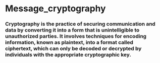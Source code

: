 # Message_cryptography

### Cryptography is the practice of securing communication and data by converting it into a form that is unintelligible to unauthorized parties. It involves techniques for encoding information, known as plaintext, into a format called ciphertext, which can only be decoded or decrypted by individuals with the appropriate cryptographic key.
